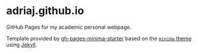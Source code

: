 # adriaj.github.io

GitHub Pages for my academic personal webpage.

Template provided by [gh-pages-minima-starter][web] based on the [`minima` theme][minima] using [Jekyll][jk].

[jk]: https://jekyllrb.com/
[minima]: https://github.com/jekyll/minima/tree/2.5-stable
[web]: https://jsanz.github.io/gh-pages-minima-starter/
